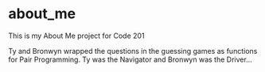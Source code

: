# about_me
This is my About Me project for Code 201

Ty and Bronwyn wrapped the questions in the guessing games as functions for Pair Programming. Ty was the Navigator and Bronwyn was the Driver... 
